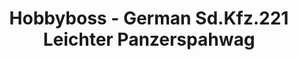 ---
layout: product
title: "Hobbyboss - German Sd.Kfz.221 Leichter Panzerspahwag"
price: "TBA" 
desc: "N/A"
img_path: "/assets/img/HB83812.webp"
brand: "N/A"
available: false
special_offer: false
new: false
soon: false
cat: "010000"
subcat: "013500"
subsubcat: "0N/A"
sifra: "HB83812"
popular: false
---